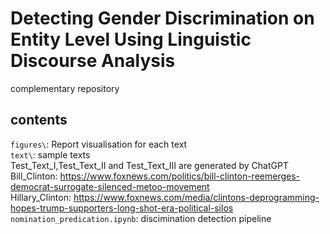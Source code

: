 # Detecting Gender Discrimination on Entity Level Using Linguistic Discourse Analysis
 complementary repository

 ## contents
 `figures\`: Report visualisation for each text  
 `text\`: sample texts  
 Test_Text_I,Test_Text_II and Test_Text_III are generated by ChatGPT  
 Bill_Clinton: https://www.foxnews.com/politics/bill-clinton-reemerges-democrat-surrogate-silenced-metoo-movement  
 Hillary_Clinton: https://www.foxnews.com/media/clintons-deprogramming-hopes-trump-supporters-long-shot-era-political-silos  
`nomination_predication.ipynb`: discimination detection pipeline
